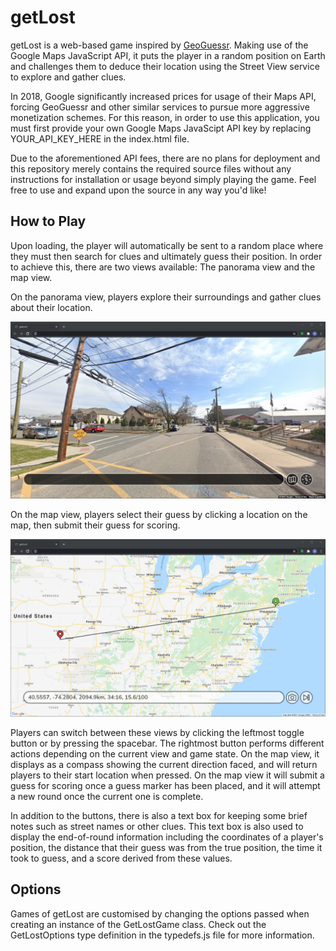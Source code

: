 # getLost

getLost is a web-based game inspired by [GeoGuessr](https://www.geoguessr.com/). Making use of the Google Maps JavaScript API, it puts the player in a random position on Earth and challenges them to deduce their location using the Street View service to explore and gather clues.

In 2018, Google significantly increased prices for usage of their Maps API, forcing GeoGuessr and other similar services to pursue more aggressive monetization schemes. For this reason, in order to use this application, you must first provide your own Google Maps JavaScipt API key by replacing YOUR_API_KEY_HERE in the index.html file.

Due to the aforementioned API fees, there are no plans for deployment and this repository merely contains the required source files without any instructions for installation or usage beyond simply playing the game. Feel free to use and expand upon the source in any way you'd like!

## How to Play

Upon loading, the player will automatically be sent to a random place where they must then search for clues and ultimately guess their position. In order to achieve this, there are two views available: The panorama view and the map view.

On the panorama view, players explore their surroundings and gather clues about their location.

![Panorama View](https://raw.githubusercontent.com/NigelReimer/images/main/getLost/Picture1.png)

On the map view, players select their guess by clicking a location on the map, then submit their guess for scoring.

![Map View](https://raw.githubusercontent.com/NigelReimer/images/main/getLost/Picture2.png)

Players can switch between these views by clicking the leftmost toggle button or by pressing the spacebar. The rightmost button performs different actions depending on the current view and game state. On the map view, it displays as a compass showing the current direction faced, and will return players to their start location when pressed. On the map view it will submit a guess for scoring once a guess marker has been placed, and it will attempt a new round once the current one is complete.

In addition to the buttons, there is also a text box for keeping some brief notes such as street names or other clues. This text box is also used to display the end-of-round information including the coordinates of a player's position, the distance that their guess was from the true position, the time it took to guess, and a score derived from these values.

## Options

Games of getLost are customised by changing the options passed when creating an instance of the GetLostGame class. Check out the GetLostOptions type definition in the typedefs.js file for more information.
